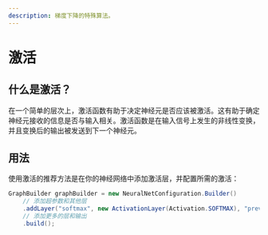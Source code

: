 ```yaml
---
description: 梯度下降的特殊算法。
---
```


# 激活

## 什么是激活？

在一个简单的层次上，激活函数有助于决定神经元是否应该被激活。这有助于确定神经元接收的信息是否与输入相关。激活函数是在输入信号上发生的非线性变换，并且变换后的输出被发送到下一个神经元。

## 用法

使用激活的推荐方法是在你的神经网络中添加激活层，并配置所需的激活：

```java
GraphBuilder graphBuilder = new NeuralNetConfiguration.Builder()
    // 添加超参数和其他层
    .addLayer("softmax", new ActivationLayer(Activation.SOFTMAX), "previous_input")
    // 添加更多的层和输出
    .build();
```

